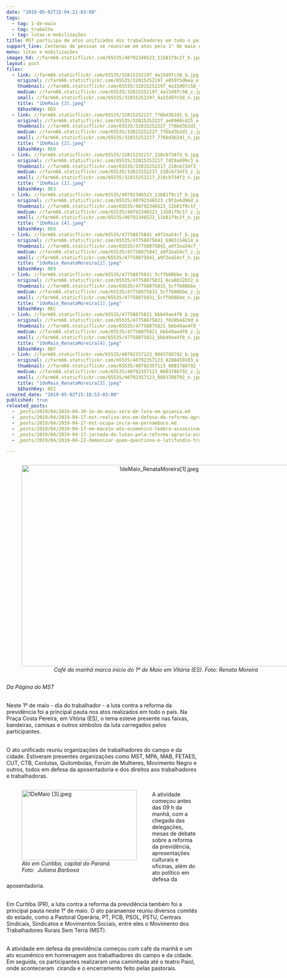 ```yaml
---
date: "2019-05-02T15:04:21-03:00"
tags:
  - tag: 1-de-maio
  - tag: trabalho
  - tag: lutas-e-mobilizações
title: MST participa de atos unificados dos trabalhadores em todo o país
support_line: Centenas de pessoas se reuniram em atos pelo 1° de maio e contra a reforma da previdência
menu: lutas e mobilizações
images_hd: //farm66.staticflickr.com/65535/40792346523_11b81f9c1f_b.jpg
layout: post
files:
  - link: //farm66.staticflickr.com/65535/32815252197_4a15d97c58_b.jpg
    original: //farm66.staticflickr.com/65535/32815252197_e059f5d6ea_o.jpg
    thumbnail: //farm66.staticflickr.com/65535/32815252197_4a15d97c58_t.jpg
    medium: //farm66.staticflickr.com/65535/32815252197_4a15d97c58_z.jpg
    small: //farm66.staticflickr.com/65535/32815252197_4a15d97c58_n.jpg
    title: "1DeMaio [3].jpeg"
    $$hashKey: 0DX
  - link: //farm66.staticflickr.com/65535/32815252227_776bd3b2d1_b.jpg
    original: //farm66.staticflickr.com/65535/32815252227_ae0960cd25_o.jpg
    thumbnail: //farm66.staticflickr.com/65535/32815252227_776bd3b2d1_t.jpg
    medium: //farm66.staticflickr.com/65535/32815252227_776bd3b2d1_z.jpg
    small: //farm66.staticflickr.com/65535/32815252227_776bd3b2d1_n.jpg
    title: "1DeMaio [2].jpeg"
    $$hashKey: 0E0
  - link: //farm66.staticflickr.com/65535/32815252217_210cb734f3_b.jpg
    original: //farm66.staticflickr.com/65535/32815252217_7d29a699c3_o.jpg
    thumbnail: //farm66.staticflickr.com/65535/32815252217_210cb734f3_t.jpg
    medium: //farm66.staticflickr.com/65535/32815252217_210cb734f3_z.jpg
    small: //farm66.staticflickr.com/65535/32815252217_210cb734f3_n.jpg
    title: "1DeMaio [1].jpeg"
    $$hashKey: 0E3
  - link: //farm66.staticflickr.com/65535/40792346523_11b81f9c1f_b.jpg
    original: //farm66.staticflickr.com/65535/40792346523_c9f2e6d96d_o.jpg
    thumbnail: //farm66.staticflickr.com/65535/40792346523_11b81f9c1f_t.jpg
    medium: //farm66.staticflickr.com/65535/40792346523_11b81f9c1f_z.jpg
    small: //farm66.staticflickr.com/65535/40792346523_11b81f9c1f_n.jpg
    title: "1DeMaio [4].jpeg"
    $$hashKey: 0E6
  - link: //farm66.staticflickr.com/65535/47758875841_a9f2ea54cf_b.jpg
    original: //farm66.staticflickr.com/65535/47758875841_6965154614_o.jpg
    thumbnail: //farm66.staticflickr.com/65535/47758875841_a9f2ea54cf_t.jpg
    medium: //farm66.staticflickr.com/65535/47758875841_a9f2ea54cf_z.jpg
    small: //farm66.staticflickr.com/65535/47758875841_a9f2ea54cf_n.jpg
    title: "1deMaio_RenataMoreira[2].jpeg"
    $$hashKey: 0E9
  - link: //farm66.staticflickr.com/65535/47758875831_5cffb08bbe_b.jpg
    original: //farm66.staticflickr.com/65535/47758875831_6ca8012022_o.jpg
    thumbnail: //farm66.staticflickr.com/65535/47758875831_5cffb08bbe_t.jpg
    medium: //farm66.staticflickr.com/65535/47758875831_5cffb08bbe_z.jpg
    small: //farm66.staticflickr.com/65535/47758875831_5cffb08bbe_n.jpg
    title: "1deMaio_RenataMoreira[1].jpeg"
    $$hashKey: 0EC
  - link: //farm66.staticflickr.com/65535/47758875821_bbb49ae4f0_b.jpg
    original: //farm66.staticflickr.com/65535/47758875821_f828b4429d_o.jpg
    thumbnail: //farm66.staticflickr.com/65535/47758875821_bbb49ae4f0_t.jpg
    medium: //farm66.staticflickr.com/65535/47758875821_bbb49ae4f0_z.jpg
    small: //farm66.staticflickr.com/65535/47758875821_bbb49ae4f0_n.jpg
    title: "1deMaio_RenataMoreira[4].jpeg"
    $$hashKey: 0EF
  - link: //farm66.staticflickr.com/65535/40792357123_0883788792_b.jpg
    original: //farm66.staticflickr.com/65535/40792357123_0288459103_o.jpg
    thumbnail: //farm66.staticflickr.com/65535/40792357123_0883788792_t.jpg
    medium: //farm66.staticflickr.com/65535/40792357123_0883788792_z.jpg
    small: //farm66.staticflickr.com/65535/40792357123_0883788792_n.jpg
    title: "1deMaio_RenataMoreira[3].jpeg"
    $$hashKey: 0EI
created_date: "2019-05-02T15:18:53-03:00"
published: true
releated_posts:
  - _posts/2019/04/2019-04-30-1o-de-maio-sera-de-luta-em-goiania.md
  - _posts/2019/04/2019-04-17-mst-realiza-ato-em-defesa-da-reforma-agraria-em-sao-paulo.md
  - _posts/2019/04/2019-04-17-mst-ocupa-incra-em-pernambuco.md
  - _posts/2019/04/2019-04-17-em-maceio-ato-ecumenico-lembra-assassinados-do-massacre-de-eldorado.md
  - _posts/2019/04/2019-04-17-jornada-de-lutas-pela-reforma-agraria-ocupa-14-estados-do-pais.md
  - _posts/2019/04/2019-04-22-demonizar-quem-questiona-o-latifundio-traz-o-beneficio-de-facilitar-a-sua-criminalizacao.md

---
```

<div style="text-align:center">
<figure class="image" style="display:inline-block"><img alt="1deMaio_RenataMoreira[1].jpeg" height="525" src="//farm66.staticflickr.com/65535/47758875831_5cffb08bbe_b.jpg" width="700" />
<figcaption><em>Caf&eacute; da manh&atilde; marca in&iacute;cio do 1&ordm; de Maio em Vit&oacute;ria (ES). Foto: Renata Moreira</em></figcaption>
</figure>
</div>

<p><em>Da P&aacute;gina do MST</em><br />
&nbsp;</p>

<p>Neste 1&ordm; de maio - dia do trabalhador - a luta contra a reforma da previd&ecirc;ncia foi a principal pauta nos atos realizados em todo o pa&iacute;s. Na Pra&ccedil;a Costa Pereira, em Vit&oacute;ria (ES), o tema esteve presente nas faixas, bandeiras, camisas e outros s&iacute;mbolos da luta carregados pelos participantes.</p>

<p><br />
O ato unificado reuniu organiza&ccedil;&otilde;es de trabalhadores do campo e da cidade. Estiveram presentes organiza&ccedil;&otilde;es como MST, MPA, MAB, FETAES, CUT, CTB, Conlutas, Quilombolas, For&uacute;m de Mulheres, Movimento Negro e outros, todos em defesa da aposentadoria e dos direitos aos trabalhadores e trabalhadoras.</p>

<figure class="image" style="float:left"><img alt="1DeMaio [3].jpeg" height="183" src="//farm66.staticflickr.com/65535/32815252197_4a15d97c58_b.jpg" width="300" />
<figcaption><em>Ato em Curitiba, capital do Paran&aacute;.<br />
Foto: &nbsp;Juliana Barbosa</em></figcaption>
</figure>

<p><br />
A atividade come&ccedil;ou antes das 09 h da manh&atilde;, com a chegada das delega&ccedil;&otilde;es, mesas de debate sobre a reforma da previd&ecirc;ncia, apresenta&ccedil;&otilde;es culturais e oficinas, al&eacute;m do ato pol&iacute;tico em defesa da aposentadoria.</p>

<p><br />
Em Curitiba (PR), a luta contra a reforma da previd&ecirc;ncia tamb&eacute;m foi a principal pauta neste 1&deg; de maio. O ato paranaense reuniu diversos comit&ecirc;s do estado, como a Pastoral Oper&aacute;ria, PT, PCB, PSOL, PSTU, Centrais Sindicais, Sindicatos e Movimentos Sociais, entre eles o Movimento dos Trabalhadores Rurais Sem Terra (MST).</p>

<p><br />
A atividade em defesa da previd&ecirc;ncia come&ccedil;ou com caf&eacute; da manh&atilde; e um ato ecum&ecirc;nico em homenagem aos trabalhadores do campo e da cidade. Em seguida, os participantes realizaram uma caminhada at&eacute; o teatro Paiol, onde aconteceram&nbsp; ciranda e o encerramento feito pelas pastorais.</p>
